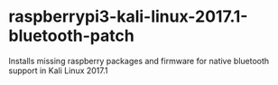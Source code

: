 # raspberrypi3-kali-linux-2017.1-bluetooth-patch
Installs missing raspberry packages and firmware for native bluetooth support in Kali Linux 2017.1

